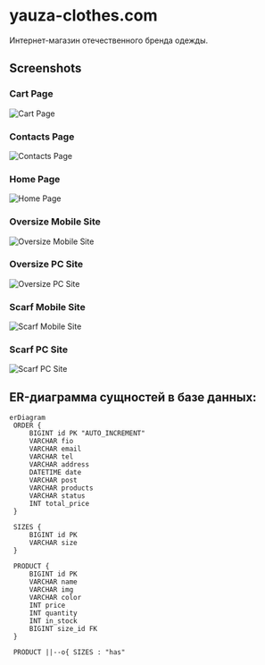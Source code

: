 # yauza-clothes.com
Интернет-магазин отечественного бренда одежды.

## Screenshots

### Cart Page
![Cart Page](https://github.com/bodyauza/yauza-clothes.com/raw/master/cart_pc.jpg)

### Contacts Page
![Contacts Page](https://github.com/bodyauza/yauza-clothes.com/raw/master/contacts_pc.jpg)

### Home Page
![Home Page](https://github.com/bodyauza/yauza-clothes.com/raw/master/home_pc.jpg)

### Oversize Mobile Site
![Oversize Mobile Site](https://github.com/bodyauza/yauza-clothes.com/raw/master/oversize_mobile_site.jpg)

### Oversize PC Site
![Oversize PC Site](https://github.com/bodyauza/yauza-clothes.com/raw/master/oversize_pc.jpg)

### Scarf Mobile Site
![Scarf Mobile Site](https://github.com/bodyauza/yauza-clothes.com/raw/master/scarf_mobile_site.jpg)

### Scarf PC Site
![Scarf PC Site](https://github.com/bodyauza/yauza-clothes.com/raw/master/scarf_pc.jpg)

 ## ER-диаграмма сущностей в базе данных:

   ```mermaid
   erDiagram
    ORDER {
        BIGINT id PK "AUTO_INCREMENT"
        VARCHAR fio
        VARCHAR email
        VARCHAR tel
        VARCHAR address
        DATETIME date
        VARCHAR post
        VARCHAR products
        VARCHAR status
        INT total_price
    }

    SIZES {
        BIGINT id PK
        VARCHAR size
    }

    PRODUCT {
        BIGINT id PK
        VARCHAR name
        VARCHAR img
        VARCHAR color
        INT price
        INT quantity
        INT in_stock
        BIGINT size_id FK
    }

    PRODUCT ||--o{ SIZES : "has"
   ```
